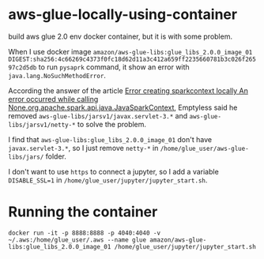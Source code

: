 # aws-glue-locally-using-container
build aws glue 2.0 env docker container, but it is with some problem. 

When I use docker image `amazon/aws-glue-libs:glue_libs_2.0.0_image_01 DIGEST:sha256:4c66269c4373f0fc18d62d11a3c412a659ff2235660781b3c026f26597c2d5db` to run `pysaprk` command, it show an error with `java.lang.NoSuchMethodError`.

According the answer of the article [Error creating sparkcontext locally An error occurred while calling None.org.apache.spark.api.java.JavaSparkContext](https://stackoverflow.com/questions/70192980/error-creating-sparkcontext-locally-an-error-occurred-while-calling-none-org-apa), Emptyless said he removed `aws-glue-libs/jarsv1/javax.servlet-3.*` and `aws-glue-libs/jarsv1/netty-*` to solve the problem.

I find that `aws-glue-libs:glue_libs_2.0.0_image_01` don't have `javax.servlet-3.*`, so I just remove `netty-*` in `/home/glue_user/aws-glue-libs/jars/` folder. 

I don't want to use `https` to connect a jupyter, so I add a variable `DISABLE_SSL=1` in `/home/glue_user/jupyter/jupyter_start.sh`.

# Running the container
`docker run -it -p 8888:8888 -p 4040:4040 -v ~/.aws:/home/glue_user/.aws --name glue amazon/aws-glue-libs:glue_libs_2.0.0_image_01 /home/glue_user/jupyter/jupyter_start.sh`
